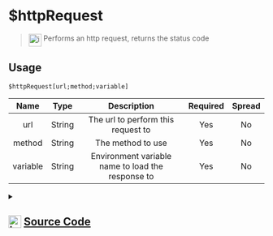 # $httpRequest
> <img align="top" src="https://upload.wikimedia.org/wikipedia/commons/thumb/e/e4/Infobox_info_icon.svg/160px-Infobox_info_icon.svg.png?20150409153300" alt="image" width="25" height="auto"> Performs an http request, returns the status code
## Usage
```
$httpRequest[url;method;variable]
```
| Name | Type | Description | Required | Spread
| :---: | :---: | :---: | :---: | :---: |
url | String | The url to perform this request to | Yes | No
method | String | The method to use | Yes | No
variable | String | Environment variable name to load the response to | Yes | No
<details>
<summary>
    
## <img align="top" src="https://cdn4.iconfinder.com/data/icons/iconsimple-logotypes/512/github-512.png" alt="image" width="25" height="auto">  [Source Code](https://github.com/tryforge/ForgeScript-V2/blob/main/src/native/httpRequest.ts)
    
</summary>
    
```ts
import { ArgType, NativeFunction } from "../structures/NativeFunction"
import { fetch } from "undici"
import { Return } from "../structures/Return"

export default new NativeFunction({
    name: "$httpRequest",
    version: "1.0.0",
    description: "Performs an http request, returns the status code",
    args: [
        {
            name: "url",
            description: "The url to perform this request to",
            type: ArgType.String,
            rest: false,
            required: true
        },
        {
            name: "method",
            description: "The method to use",
            rest: false,
            required: true,
            type: ArgType.String
        },
        {
            name: "variable",
            description: "Environment variable name to load the response to",
            rest: false,
            required: true,
            type: ArgType.String
        }
    ],
    brackets: true,
    unwrap: true,
    async execute(ctx, [ url, method, name ]) {
        const req = await fetch(url, {
            method,
            ...ctx.http
        })

        ctx.clearHttpOptions()
        
        const contentType = req.headers.get("content-type")?.split(";")[0]
        
        if (contentType === "application/json") {
            ctx.setEnvironmentKey(name, await req.json())
        } else ctx.setEnvironmentKey(name, await req.text())

        return Return.success(req.status)
    },
})
```
    
</details>